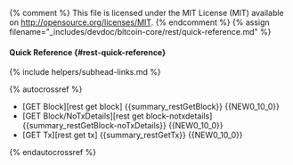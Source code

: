 {% comment %}
This file is licensed under the MIT License (MIT) available on
http://opensource.org/licenses/MIT.
{% endcomment %}
{% assign filename="_includes/devdoc/bitcoin-core/rest/quick-reference.md" %}

#### Quick Reference {#rest-quick-reference}
{% include helpers/subhead-links.md %}

{% autocrossref %}

* [GET Block][rest get block] {{summary_restGetBlock}} {{NEW0_10_0}}
* [GET Block/NoTxDetails][rest get block-notxdetails] {{summary_restGetBlock-noTxDetails}} {{NEW0_10_0}}
* [GET Tx][rest get tx] {{summary_restGetTx}} {{NEW0_10_0}}

{% endautocrossref %}
